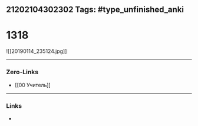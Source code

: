 21202104302302
Tags: #type_unfinished_anki 
---
# 1318

![[20190114_235124.jpg]]

---
### Zero-Links
- [[00 Учитель]]
---
### Links
-